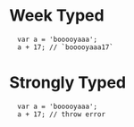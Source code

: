 # Week Typed

```
  var a = 'booooyaaa';
  a + 17; // `booooyaaa17`
```

# Strongly Typed

```
  var a = 'booooyaaa';
  a + 17; // throw error
```
